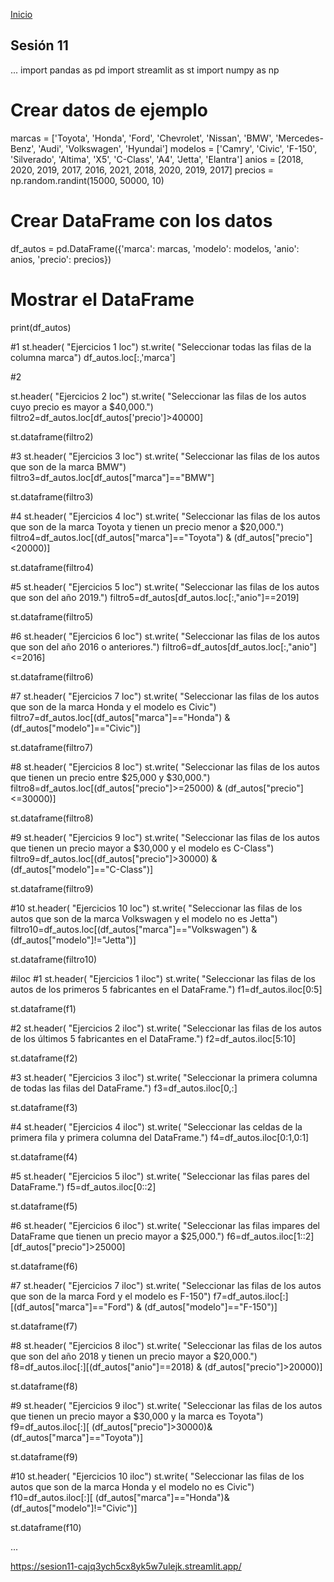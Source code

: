 <!-- No borrar o modificar -->
[Inicio](./index.md)

## Sesión 11 
...
import pandas as pd
import streamlit as st
import numpy as np

# Crear datos de ejemplo
marcas = ['Toyota', 'Honda', 'Ford', 'Chevrolet', 'Nissan', 'BMW', 'Mercedes-Benz', 'Audi', 'Volkswagen', 'Hyundai']
modelos = ['Camry', 'Civic', 'F-150', 'Silverado', 'Altima', 'X5', 'C-Class', 'A4', 'Jetta', 'Elantra']
anios = [2018, 2020, 2019, 2017, 2016, 2021, 2018, 2020, 2019, 2017]
precios = np.random.randint(15000, 50000, 10)

# Crear DataFrame con los datos
df_autos = pd.DataFrame({'marca': marcas, 'modelo': modelos, 'anio': anios, 'precio': precios})

# Mostrar el DataFrame
print(df_autos)

#1
st.header( "Ejercicios 1 loc")
st.write( "Seleccionar todas las filas de la columna marca")
df_autos.loc[:,'marca']

#2

st.header( "Ejercicios 2 loc")
st.write( "Seleccionar las filas de los autos cuyo precio es mayor a $40,000.")
filtro2=df_autos.loc[df_autos['precio']>40000] 

st.dataframe(filtro2)

#3
st.header( "Ejercicios 3 loc")
st.write( "Seleccionar las filas de los autos que son de la marca BMW")
filtro3=df_autos.loc[df_autos["marca"]=="BMW"]

st.dataframe(filtro3)

#4
st.header( "Ejercicios 4 loc")
st.write( "Seleccionar las filas de los autos que son de la marca Toyota y tienen un precio menor a $20,000.")
filtro4=df_autos.loc[(df_autos["marca"]=="Toyota") & (df_autos["precio"]<20000)]

st.dataframe(filtro4)

#5
st.header( "Ejercicios 5 loc")
st.write( "Seleccionar las filas de los autos que son del año 2019.")
filtro5=df_autos[df_autos.loc[:,"anio"]==2019]

st.dataframe(filtro5)

#6
st.header( "Ejercicios 6 loc")
st.write( "Seleccionar las filas de los autos que son del año 2016 o anteriores.")
filtro6=df_autos[df_autos.loc[:,"anio"]<=2016]

st.dataframe(filtro6)

#7
st.header( "Ejercicios 7 loc")
st.write( "Seleccionar las filas de los autos que son de la marca Honda y el modelo es Civic")
filtro7=df_autos.loc[(df_autos["marca"]=="Honda") & (df_autos["modelo"]=="Civic")]

st.dataframe(filtro7)

#8
st.header( "Ejercicios 8 loc")
st.write( "Seleccionar las filas de los autos que tienen un precio entre $25,000 y $30,000.")
filtro8=df_autos.loc[(df_autos["precio"]>=25000) & (df_autos["precio"]<=30000)]

st.dataframe(filtro8)

#9
st.header( "Ejercicios 9 loc")
st.write( "Seleccionar las filas de los autos que tienen un precio mayor a $30,000 y el modelo es C-Class")
filtro9=df_autos.loc[(df_autos["precio"]>30000) & (df_autos["modelo"]=="C-Class")]

st.dataframe(filtro9)

#10
st.header( "Ejercicios 10 loc")
st.write( "Seleccionar las filas de los autos que son de la marca Volkswagen y el modelo no es Jetta")
filtro10=df_autos.loc[(df_autos["marca"]=="Volkswagen") & (df_autos["modelo"]!="Jetta")]

st.dataframe(filtro10)

#iloc
#1
st.header( "Ejercicios 1 iloc")
st.write( "Seleccionar las filas de los autos de los primeros 5 fabricantes en el DataFrame.")
f1=df_autos.iloc[0:5]

st.dataframe(f1)

#2
st.header( "Ejercicios 2 iloc")
st.write( "Seleccionar las filas de los autos de los últimos 5 fabricantes en el DataFrame.")
f2=df_autos.iloc[5:10]

st.dataframe(f2)

#3
st.header( "Ejercicios 3 iloc")
st.write( "Seleccionar la primera columna de todas las filas del DataFrame.")
f3=df_autos.iloc[0,:]

st.dataframe(f3)

#4
st.header( "Ejercicios 4 iloc")
st.write( "Seleccionar las celdas de la primera fila y primera columna del DataFrame.")
f4=df_autos.iloc[0:1,0:1]

st.dataframe(f4)

#5
st.header( "Ejercicios 5 iloc")
st.write( "Seleccionar las filas pares del DataFrame.")
f5=df_autos.iloc[0::2]

st.dataframe(f5)

#6
st.header( "Ejercicios 6 iloc")
st.write( "Seleccionar las filas impares del DataFrame que tienen un precio mayor a $25,000.")
f6=df_autos.iloc[1::2][df_autos["precio"]>25000]

st.dataframe(f6)

#7
st.header( "Ejercicios 7 iloc")
st.write( "Seleccionar las filas de los autos que son de la marca Ford y el modelo es F-150")
f7=df_autos.iloc[:][(df_autos["marca"]=="Ford") & (df_autos["modelo"]=="F-150")]

st.dataframe(f7)

#8
st.header( "Ejercicios 8 iloc")
st.write( "Seleccionar las filas de los autos que son del año 2018 y tienen un precio mayor a $20,000.")
f8=df_autos.iloc[:][(df_autos["anio"]==2018) & (df_autos["precio"]>20000)]

st.dataframe(f8)

#9
st.header( "Ejercicios 9 iloc")
st.write( "Seleccionar las filas de los autos que tienen un precio mayor a $30,000 y la marca es Toyota")
f9=df_autos.iloc[:][  (df_autos["precio"]>30000)&(df_autos["marca"]=="Toyota")]

st.dataframe(f9)

#10
st.header( "Ejercicios 10 iloc")
st.write( "Seleccionar las filas de los autos que son de la marca Honda y el modelo no es Civic")
f10=df_autos.iloc[:][ (df_autos["marca"]=="Honda")& (df_autos["modelo"]!="Civic")]

st.dataframe(f10)

...

https://sesion11-cajq3ych5cx8yk5w7ulejk.streamlit.app/

<!-- Su documentación aquí -->






